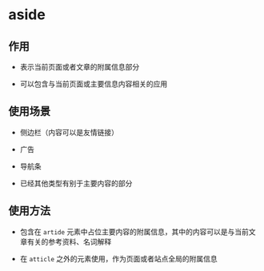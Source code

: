 # aside

## 作用

  - 表示当前页面或者文章的附属信息部分

  - 可以包含与当前页面或主要信息内容相关的应用

## 使用场景

  - 侧边栏（内容可以是友情链接）

  - 广告

  - 导航条

  - 已经其他类型有别于主要内容的部分

## 使用方法

  - 包含在 `artide` 元素中占位主要内容的附属信息，其中的内容可以是与当前文章有关的参考资料、名词解释

  - 在 `atticle` 之外的元素使用，作为页面或者站点全局的附属信息
